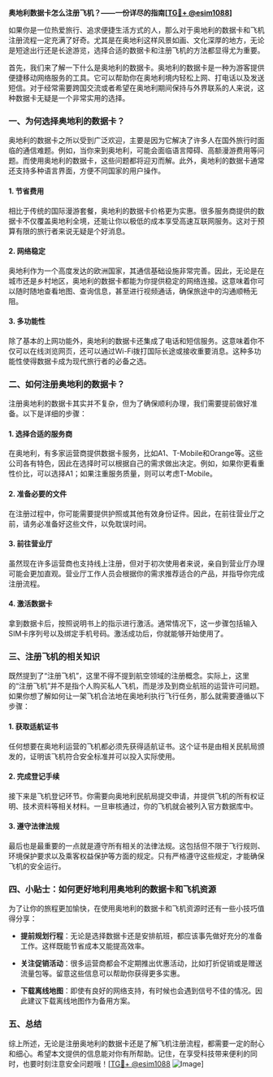 **奥地利数据卡怎么注册飞机？——一份详尽的指南[[TG💪+ @esim1088](https://t.me/s/esim1088)]**

如果你是一位热爱旅行、追求便捷生活方式的人，那么对于奥地利的数据卡和飞机注册流程一定充满了好奇。尤其是在奥地利这样风景如画、文化深厚的地方，无论是短途出行还是长途游览，选择合适的数据卡和注册飞机的方法都显得尤为重要。

首先，我们来了解一下什么是奥地利的数据卡。奥地利的数据卡是一种为游客提供便捷移动网络服务的工具。它可以帮助你在奥地利境内轻松上网、打电话以及发送短信。对于经常需要跨国交流或者希望在奥地利期间保持与外界联系的人来说，这种数据卡无疑是一个非常实用的选择。

### **一、为何选择奥地利的数据卡？**

奥地利的数据卡之所以受到广泛欢迎，主要是因为它解决了许多人在国外旅行时面临的通信难题。例如，当你来到奥地利，可能会面临语言障碍、高额漫游费用等问题。而使用奥地利的数据卡，这些问题都将迎刃而解。此外，奥地利的数据卡通常还支持多种语言界面，方便不同国家的用户操作。

#### **1. 节省费用**
相比于传统的国际漫游套餐，奥地利的数据卡价格更为实惠。很多服务商提供的数据卡不仅覆盖奥地利全境，还能让你以极低的成本享受高速互联网服务。这对于预算有限的旅行者来说无疑是个好消息。

#### **2. 网络稳定**
奥地利作为一个高度发达的欧洲国家，其通信基础设施非常完善。因此，无论是在城市还是乡村地区，奥地利的数据卡都能为你提供稳定的网络连接。这意味着你可以随时随地查看地图、查询信息，甚至进行视频通话，确保旅途中的沟通顺畅无阻。

#### **3. 多功能性**
除了基本的上网功能外，奥地利的数据卡还集成了电话和短信服务。这意味着你不仅可以在线浏览网页，还可以通过Wi-Fi拨打国际长途或接收重要消息。这种多功能性使得数据卡成为现代旅行者的必备之选。

### **二、如何注册奥地利的数据卡？**

注册奥地利的数据卡其实并不复杂，但为了确保顺利办理，我们需要提前做好准备。以下是详细的步骤：

#### **1. 选择合适的服务商**
在奥地利，有多家运营商提供数据卡服务，比如A1、T-Mobile和Orange等。这些公司各有特色，因此在选择时可以根据自己的需求做出决定。例如，如果你更看重性价比，可以选择A1；如果注重服务质量，则可以考虑T-Mobile。

#### **2. 准备必要的文件**
在注册过程中，你可能需要提供护照或其他有效身份证件。因此，在前往营业厅之前，请务必准备好这些文件，以免耽误时间。

#### **3. 前往营业厅**
虽然现在许多运营商也支持线上注册，但对于初次使用者来说，亲自到营业厅办理可能会更加直观。营业厅工作人员会根据你的需求推荐适合的产品，并指导你完成注册流程。

#### **4. 激活数据卡**
拿到数据卡后，按照说明书上的指示进行激活。通常情况下，这一步骤包括输入SIM卡序列号以及绑定手机号码。激活成功后，你就能够开始使用了。

### **三、注册飞机的相关知识**

既然提到了“注册飞机”，这里不得不提到航空领域的注册概念。实际上，这里的“注册飞机”并不是指个人购买私人飞机，而是涉及到商业航班的运营许可问题。如果你想了解如何让一架飞机合法地在奥地利执行飞行任务，那么就需要遵循以下步骤：

#### **1. 获取适航证书**
任何想要在奥地利运营的飞机都必须先获得适航证书。这个证书是由相关民航局颁发的，证明该飞机符合安全标准并可以投入实际使用。

#### **2. 完成登记手续**
接下来是飞机登记环节。你需要向奥地利民航局提交申请，并提供飞机的所有权证明、技术资料等相关材料。一旦审核通过，你的飞机就会被列入官方数据库中。

#### **3. 遵守法律法规**
最后也是最重要的一点就是遵守所有相关的法律法规。这包括但不限于飞行规则、环境保护要求以及乘客权益保护等方面的规定。只有严格遵守这些规定，才能确保飞机的安全运行。

### **四、小贴士：如何更好地利用奥地利的数据卡和飞机资源**

为了让你的旅程更加愉快，在使用奥地利的数据卡和飞机资源时还有一些小技巧值得分享：

- **提前规划行程**：无论是选择数据卡还是安排航班，都应该事先做好充分的准备工作。这样既能节省成本又能提高效率。
  
- **关注促销活动**：很多运营商都会不定期推出优惠活动，比如打折促销或是赠送流量包等。留意这些信息可以帮助你获得更多实惠。

- **下载离线地图**：即使有良好的网络支持，有时候也会遇到信号不佳的情况。因此建议下载离线地图作为备用方案。

### **五、总结**

综上所述，无论是注册奥地利的数据卡还是了解飞机注册流程，都需要一定的耐心和细心。希望本文提供的信息能对你有所帮助。记住，在享受科技带来便利的同时，也要时刻注意安全问题哦！[[TG💪+ @esim1088](https://t.me/s/esim1088) ![Image](https://i.postimg.cc/4NQfJmqS/Snipaste-2025-05-13-00-14-12.png)]